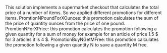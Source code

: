 This solution implements a supermarket checkout that calculates the total price of a number of items.
So we applied different promotions for different items.
PromtionNPoundForXOunces: this promotion calculates the sum of the price of quantity ounces from 
the price of one pound.
PromtionNForXPrice: this promotion calculates the promotion following a given quantity for a sum of money
for example for an article of price 1.5 $ for 3 articles it is 4 $.
PromotionBuyNGetMFree: this promotion calculates the promotion following a given quantity N to save a quantity M free.

